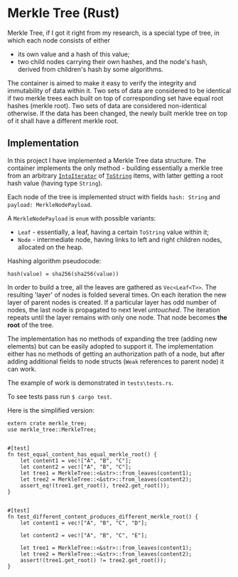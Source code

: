 # Merkle Tree (Rust)

Merkle Tree, if I got it right from my research, is a special type of tree,
in which each node consists of either
- its own value and a hash of this value;
- two child nodes carrying their own hashes, and the node's hash, derived from children's hash by some algorithms.

The container is aimed to make it easy to verify the integrity and immutability of data within it.
Two sets of data are considered to be identical if two merkle trees each built on top of corresponding set have equal root hashes (merkle root).
Two sets of data are considered non-identical otherwise.
If the data has been changed, the newly built merkle tree on top of it shall have a different merkle root.


## Implementation
In this project I have implemented a Merkle Tree data structure.
The container implements the only method - 
building essentially a merkle tree from an arbitrary [`IntoIterator`](https://doc.rust-lang.org/1.21.0/std/iter/trait.IntoIterator.html) 
of [`ToString`](https://doc.rust-lang.org/1.21.0/std/string/trait.ToString.html) items,
with latter getting a root hash value (having type `String`).

Each node of the tree is implemented struct with fields `hash: String` and `payload: MerkleNodePayload`.

A `MerkleNodePayload` is `enum` with possible variants:
- `Leaf` - essentially, a leaf, having a certain `ToString` value within it;
- `Node` - intermediate node, having links to left and right children nodes, allocated on the heap.

Hashing algorithm pseudocode:
```
hash(value) = sha256(sha256(value))
```

In order to build a tree, all the leaves are gathered as `Vec<Leaf<T>>`.
The resulting 'layer' of nodes is folded several times.
On each iteration the new layer of parent nodes is created.
If a particular layer has odd number of nodes, the last node is propagated to next level *untouched*.
The iteration repeats until the layer remains with only one node. That node becomes **the root** of the tree. 

The implementation has no methods of expanding the tree (adding new elements) but can be easily adopted to support it.
The implementation either has no methods of getting an authorization path of a node, but after adding additional fields to node structs (`Weak` references to parent node) it can work.

The example of work is demonstrated in `tests\tests.rs`.

To see tests pass run `$ cargo test`.

Here is the simplified version:

```
extern crate merkle_tree;
use merkle_tree::MerkleTree;


#[test]
fn test_equal_content_has_equal_merkle_root() {
    let content1 = vec!["A", "B", "C"];
    let content2 = vec!["A", "B", "C"];
    let tree1 = MerkleTree::<&str>::from_leaves(content1);
    let tree2 = MerkleTree::<&str>::from_leaves(content2);
    assert_eq!(tree1.get_root(), tree2.get_root());
}


#[test]
fn test_different_content_produces_different_merkle_root() {
    let content1 = vec!["A", "B", "C", "D"];

    let content2 = vec!["A", "B", "C", "E"];

    let tree1 = MerkleTree::<&str>::from_leaves(content1);
    let tree2 = MerkleTree::<&str>::from_leaves(content2);
    assert!(tree1.get_root() != tree2.get_root());
}
```
